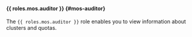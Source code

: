 #### {{ roles.mos.auditor }} {#mos-auditor}

The `{{ roles.mos.auditor }}` role enables you to view information about clusters and quotas.
